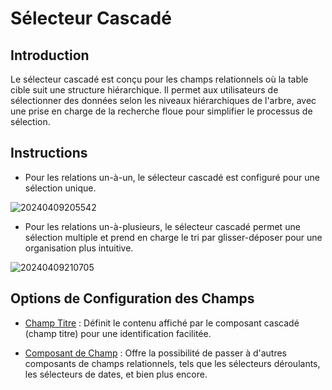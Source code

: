 # Sélecteur Cascadé

## Introduction

Le sélecteur cascadé est conçu pour les champs relationnels où la table cible suit une structure hiérarchique. Il permet aux utilisateurs de sélectionner des données selon les niveaux hiérarchiques de l'arbre, avec une prise en charge de la recherche floue pour simplifier le processus de sélection.

## Instructions

- Pour les relations un-à-un, le sélecteur cascadé est configuré pour une sélection unique.

![20240409205542](https://static-docs.nocobase.com/20240409205542.png)

- Pour les relations un-à-plusieurs, le sélecteur cascadé permet une sélection multiple et prend en charge le tri par glisser-déposer pour une organisation plus intuitive.

![20240409210705](https://static-docs.nocobase.com/20240409210705.png)

## Options de Configuration des Champs

- [Champ Titre](/handbook/ui/fields/field-settings/title-field) : Définit le contenu affiché par le composant cascadé (champ titre) pour une identification facilitée.

- [Composant de Champ](/handbook/ui/fields/association-field) : Offre la possibilité de passer à d'autres composants de champs relationnels, tels que les sélecteurs déroulants, les sélecteurs de dates, et bien plus encore.
